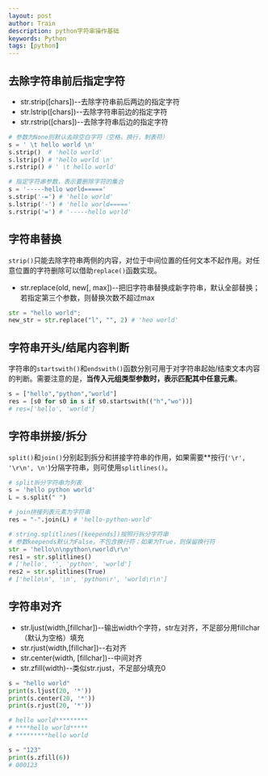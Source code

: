 ```yaml
---
layout: post
author: Train
description: python字符串操作基础
keywords: Python
tags: [python]
---
```


## 去除字符串前后指定字符

- str.strip([chars])--去除字符串前后两边的指定字符
- str.lstrip([chars])--去除字符串前边的指定字符
- str.rstrip([chars])--去除字符串后边的指定字符

``` python
# 参数为None则默认去除空白字符（空格，换行，制表符）
s = ' \t hello world \n'
s.strip()  # 'hello world'
s.lstrip() # 'hello world \n'
s.rstrip() # ' \t hello world'

# 指定字符串参数，表示要删除字符的集合
s = '-----hello world====='
s.strip('-=') # 'hello world'
s.lstrip('-') # 'hello world====='
s.rstrip('=') # '-----hello world'
```

## 字符串替换

`strip()`只能去除字符串两侧的内容，对位于中间位置的任何文本不起作用。对任意位置的字符删除可以借助`replace()`函数实现。

- str.replace(old, new[, max])--把旧字符串替换成新字符串，默认全部替换；若指定第三个参数，则替换次数不超过max

``` python
str = "hello world";
new_str = str.replace("l", "", 2) # 'heo world'
```

## 字符串开头/结尾内容判断

字符串的`startswith()`和`endswith()`函数分别可用于对字符串起始/结束文本内容的判断。需要注意的是，**当传入元组类型参数时，表示匹配其中任意元素**。

``` python
s = ["hello","python","world"]
res = [s0 for s0 in s if s0.startswith(("h","wo"))]
# res=['hello', 'world']
```

## 字符串拼接/拆分

`split()`和`join()`分别起到拆分和拼接字符串的作用，如果需要**按行(`'\r', '\r\n', \n'`)分隔字符串，则可使用`splitlines()`。

``` python
# split拆分字符串为列表
s = 'hello python world'
L = s.split(" ")

# join拼接列表元素为字符串
res = "-".join(L) # 'hello-python-world'
```

``` python
# string.splitlines([keepends])按照行拆分字符串
# 参数keepends默认为False，不包含换行符；如果为True，则保留换行符
str = 'hello\n\npython\rworld\r\n'
res1 = str.splitlines()
# ['hello', '', 'python', 'world']
res2 = str.splitlines(True)
# ['hello\n', '\n', 'python\r', 'world\r\n']
```

## 字符串对齐

- str.ljust(width,[fillchar])--输出width个字符，str左对齐，不足部分用fillchar（默认为空格）填充
- str.rjust(width,[fillchar])--右对齐
- str.center(width, [fillchar])--中间对齐
- str.zfill(width)--类似str.rjust，不足部分填充0

``` python
s = "hello world"
print(s.ljust(20, '*'))
print(s.center(20, '*'))
print(s.rjust(20, '*'))

# hello world*********
# ****hello world*****
# *********hello world

s = "123"
print(s.zfill(6))
# 000123
```
